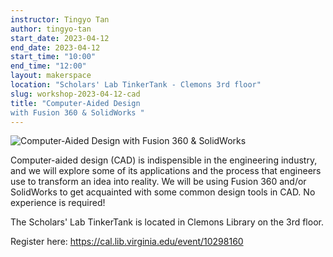```yaml
---
instructor: Tingyo Tan
author: tingyo-tan
start_date: 2023-04-12
end_date: 2023-04-12
start_time: "10:00"
end_time: "12:00"
layout: makerspace
location: "Scholars' Lab TinkerTank - Clemons 3rd floor"
slug: workshop-2023-04-12-cad
title: "Computer-Aided Design 
with Fusion 360 & SolidWorks "
---
```


![Computer-Aided Design 
with Fusion 360 & SolidWorks ](/assets/post-media/workshops/fusion-logo.png)

Computer-aided design (CAD) is indispensible in the engineering industry, 
and we will explore some of its applications and the process that 
engineers use to transform an idea into reality. We will be using 
Fusion 360 and/or SolidWorks to get acquainted with some common
design tools in CAD. No experience is required! 

The Scholars' Lab TinkerTank is located in Clemons Library on the 3rd floor.

Register here: [https://cal.lib.virginia.edu/event/10298160 ](https://cal.lib.virginia.edu/event/10298160)
